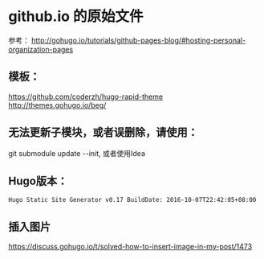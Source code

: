 # github.io 的原始文件
参考：
http://gohugo.io/tutorials/github-pages-blog/#hosting-personal-organization-pages

## 模板：
https://github.com/coderzh/hugo-rapid-theme
http://themes.gohugo.io/beg/

## 无法更新子模块，或者误删除，请使用：
git submodule update --init, 或者使用Idea

## Hugo版本：
```
Hugo Static Site Generator v0.17 BuildDate: 2016-10-07T22:42:05+08:00
```
## 插入图片
https://discuss.gohugo.io/t/solved-how-to-insert-image-in-my-post/1473
